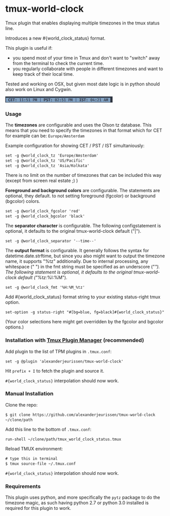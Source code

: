 tmux-world-clock
=============================

Tmux plugin that enables displaying multiple timezones in the tmux status line.

Introduces a new #{world_clock_status} format.

This plugin is useful if:

- you spend most of your time in Tmux and don't want to "switch" away from the terminal to check the
  current time.
- you regularly collaborate with people in different timezones and want to keep track of their
  local time.

Tested and working on OSX, but given most date logic is in python should also work on Linux and Cygwin.

![image](https://raw.githubusercontent.com/alexanderjeurissen/tmux-world-clock/main/screenshots/screenshot.png)

### Usage

The **timezones** are configurable and uses the Olson tz database. This means that you need to specify
the timezones in that format which for CET for example can be: `Europe/Amsterdam`

Example configuration for showing CET / PST / IST simultaniously:

    set -g @world_clock_tz 'Europe/Amsterdam'
    set -g @world_clock_tz 'US/Pacific'
    set -g @world_clock_tz 'Asia/Kolkata'

There is no limit on the number of timezones that can be included this way (except from screen real
estate ;) )

**Foreground and background colors** are configurable. The statements are optional, they default.
to not setting foreground (fgcolor) or background (bgcolor) colors.

    set -g @world_clock_fgcolor 'red'
    set -g @world_clock_bgcolor 'black'


The **separator character** is configurable. The following configstatement is optional, it defaults
to the original tmux-world-clock default ("|").

    set -g @world_clock_separator '--time--'


The **output format** is configurable. It generally follows the syntax for datetime.date.strftime, but since
you also might want to output the timezone name, it supports "%tz" additionally. Due to internal processing,
any whitespace (" ") in the fmt string must be specified as an underscore ("_"). The following statement is
optional, it defaults to the original tmux-world-clock default ("%tz:_%I:%M").

    set -g @world_clock_fmt '%H:%M_%tz'


Add #{world_clock_status} format string to your existing status-right tmux option.

    set-option -g status-right "#[bg=blue, fg=black]#{world_clock_status}"

(Your color selections here might get overridden by the fgcolor and bgcolor options.)

### Installation with [Tmux Plugin Manager](https://github.com/tmux-plugins/tpm) (recommended)

Add plugin to the list of TPM plugins in `.tmux.conf`:

    set -g @plugin 'alexanderjeurissen/tmux-world-clock'

Hit `prefix + I` to fetch the plugin and source it.

`#{world_clock_status}` interpolation should now work.

### Manual Installation

Clone the repo:

    $ git clone https://github.com/alexanderjeurissen/tmux-world-clock ~/clone/path

Add this line to the bottom of `.tmux.conf`:

    run-shell ~/clone/path/tmux_world_clock_status.tmux

Reload TMUX environment:

    # type this in terminal
    $ tmux source-file ~/.tmux.conf

`#{world_clock_status}` interpolation should now work.

### Requirements

This plugin uses python, and more specifically the `pytz` package to do the timezone magic, as such
having python 2.7 or python 3.0 installed is required for this plugin to work.
